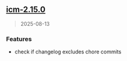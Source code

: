 
<a name="icm-2.15.0"></a>
## [icm-2.15.0](https://github.com/intershop/helm-charts/compare/icm-2.14.5...icm-2.15.0)

> 2025-08-13

### Features

* check if changelog excludes chore commits

